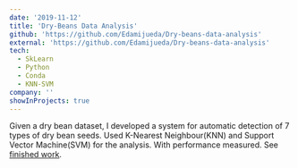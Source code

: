 ```yaml
---
date: '2019-11-12'
title: 'Dry-Beans Data Analysis'
github: 'https://github.com/Edamijueda/Dry-beans-data-analysis'
external: 'https://github.com/Edamijueda/Dry-beans-data-analysis'
tech:
  - SkLearn
  - Python
  - Conda
  - KNN-SVM
company: ''
showInProjects: true
---
```


Given a dry bean dataset, I developed a system for automatic detection of 7 types of dry bean seeds. Used K-Nearest Neighbour(KNN) and Support Vector Machine(SVM) for the analysis. With performance measured. See [finished work](https://github.com/Edamijueda/Dry-beans-data-analysis).
